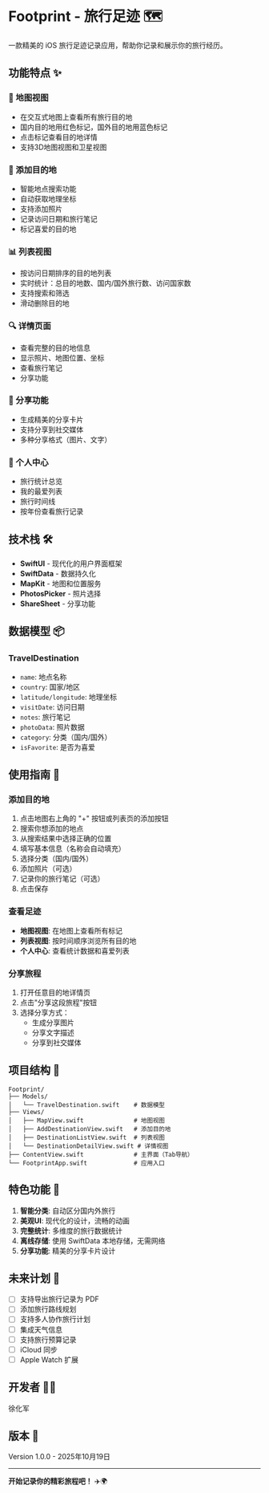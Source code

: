# Footprint - 旅行足迹 🗺️

一款精美的 iOS 旅行足迹记录应用，帮助你记录和展示你的旅行经历。

## 功能特点 ✨

### 📍 地图视图
- 在交互式地图上查看所有旅行目的地
- 国内目的地用红色标记，国外目的地用蓝色标记
- 点击标记查看目的地详情
- 支持3D地图视图和卫星视图

### 📝 添加目的地
- 智能地点搜索功能
- 自动获取地理坐标
- 支持添加照片
- 记录访问日期和旅行笔记
- 标记喜爱的目的地

### 📊 列表视图
- 按访问日期排序的目的地列表
- 实时统计：总目的地数、国内/国外旅行数、访问国家数
- 支持搜索和筛选
- 滑动删除目的地

### 🔍 详情页面
- 查看完整的目的地信息
- 显示照片、地图位置、坐标
- 查看旅行笔记
- 分享功能

### 📱 分享功能
- 生成精美的分享卡片
- 支持分享到社交媒体
- 多种分享格式（图片、文字）

### 👤 个人中心
- 旅行统计总览
- 我的最爱列表
- 旅行时间线
- 按年份查看旅行记录

## 技术栈 🛠️

- **SwiftUI** - 现代化的用户界面框架
- **SwiftData** - 数据持久化
- **MapKit** - 地图和位置服务
- **PhotosPicker** - 照片选择
- **ShareSheet** - 分享功能

## 数据模型 📦

### TravelDestination
- `name`: 地点名称
- `country`: 国家/地区
- `latitude/longitude`: 地理坐标
- `visitDate`: 访问日期
- `notes`: 旅行笔记
- `photoData`: 照片数据
- `category`: 分类（国内/国外）
- `isFavorite`: 是否为喜爱

## 使用指南 📖

### 添加目的地
1. 点击地图右上角的 "+" 按钮或列表页的添加按钮
2. 搜索你想添加的地点
3. 从搜索结果中选择正确的位置
4. 填写基本信息（名称会自动填充）
5. 选择分类（国内/国外）
6. 添加照片（可选）
7. 记录你的旅行笔记（可选）
8. 点击保存

### 查看足迹
- **地图视图**: 在地图上查看所有标记
- **列表视图**: 按时间顺序浏览所有目的地
- **个人中心**: 查看统计数据和喜爱列表

### 分享旅程
1. 打开任意目的地详情页
2. 点击"分享这段旅程"按钮
3. 选择分享方式：
   - 生成分享图片
   - 分享文字描述
   - 分享到社交媒体

## 项目结构 📁

```
Footprint/
├── Models/
│   └── TravelDestination.swift    # 数据模型
├── Views/
│   ├── MapView.swift              # 地图视图
│   ├── AddDestinationView.swift   # 添加目的地
│   ├── DestinationListView.swift  # 列表视图
│   └── DestinationDetailView.swift # 详情视图
├── ContentView.swift              # 主界面（Tab导航）
└── FootprintApp.swift             # 应用入口
```

## 特色功能 🌟

1. **智能分类**: 自动区分国内外旅行
2. **美观UI**: 现代化的设计，流畅的动画
3. **完整统计**: 多维度的旅行数据统计
4. **离线存储**: 使用 SwiftData 本地存储，无需网络
5. **分享功能**: 精美的分享卡片设计

## 未来计划 🚀

- [ ] 支持导出旅行记录为 PDF
- [ ] 添加旅行路线规划
- [ ] 支持多人协作旅行计划
- [ ] 集成天气信息
- [ ] 支持旅行预算记录
- [ ] iCloud 同步
- [ ] Apple Watch 扩展

## 开发者 👨‍💻

徐化军

## 版本 📌

Version 1.0.0 - 2025年10月19日

---

**开始记录你的精彩旅程吧！** ✈️🌍

